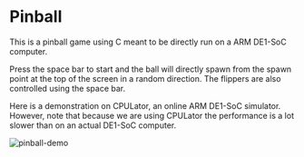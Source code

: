 # Pinball
This is a pinball game using C meant to be directly run on a ARM DE1-SoC computer. 

Press the space bar to start and the ball will directly spawn from the spawn point at the top of the screen in a random direction. The flippers are also controlled using the space bar.

Here is a demonstration on CPULator, an online ARM DE1-SoC simulator. However, note that because we are using CPULator the performance is a lot slower than on an actual DE1-SoC computer.


![pinball-demo](https://user-images.githubusercontent.com/81039266/185738616-1e3f67b6-efba-444d-97c4-1e70b036b799.gif)
